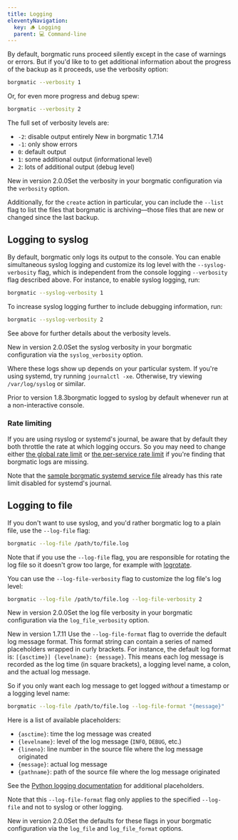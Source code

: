 ```yaml
---
title: Logging
eleventyNavigation:
  key: 🪵 Logging
  parent: 💻 Command-line
---
```

By default, borgmatic runs proceed silently except in the case of warnings or
errors. But if you'd like to to get additional information about the progress of
the backup as it proceeds, use the verbosity option:

```bash
borgmatic --verbosity 1
```

Or, for even more progress and debug spew:

```bash
borgmatic --verbosity 2
```

The full set of verbosity levels are:

 * `-2`: disable output entirely <span class="minilink minilink-addedin">New in borgmatic 1.7.14</span>
 * `-1`: only show errors
 * `0`: default output
 * `1`: some additional output (informational level)
 * `2`: lots of additional output (debug level)

<span class="minilink minilink-addedin">New in version 2.0.0</span>Set the
verbosity in your borgmatic configuration via the `verbosity` option.

Additionally, for the `create` action in particular, you can include the
`--list` flag to list the files that borgmatic is archiving—those files
that are new or changed since the last backup.


## Logging to syslog

By default, borgmatic only logs its output to the console. You can enable
simultaneous syslog logging and customize its log level with the
`--syslog-verbosity` flag, which is independent from the console logging
`--verbosity` flag described above.  For instance, to enable syslog logging,
run:

```bash
borgmatic --syslog-verbosity 1
```

To increase syslog logging further to include debugging information, run:

```bash
borgmatic --syslog-verbosity 2
```

See above for further details about the verbosity levels.

<span class="minilink minilink-addedin">New in version 2.0.0</span>Set the
syslog verbosity in your borgmatic configuration via the `syslog_verbosity`
option.

Where these logs show up depends on your particular system. If you're using
systemd, try running `journalctl -xe`. Otherwise, try viewing
`/var/log/syslog` or similar.

<span class="minilink minilink-addedin">Prior to version 1.8.3</span>borgmatic
logged to syslog by default whenever run at a non-interactive console.


### Rate limiting

If you are using rsyslog or systemd's journal, be aware that by default they
both throttle the rate at which logging occurs. So you may need to change
either [the global rate
limit](https://www.rootusers.com/how-to-change-log-rate-limiting-in-linux/) or
[the per-service rate
limit](https://www.freedesktop.org/software/systemd/man/journald.conf.html#RateLimitIntervalSec=)
if you're finding that borgmatic logs are missing.

Note that the [sample borgmatic systemd service
file](https://torsion.org/borgmatic/how-to/set-up-backups/#systemd)
already has this rate limit disabled for systemd's journal.


## Logging to file

If you don't want to use syslog, and you'd rather borgmatic log to a plain
file, use the `--log-file` flag:

```bash
borgmatic --log-file /path/to/file.log
```

Note that if you use the `--log-file` flag, you are responsible for rotating
the log file so it doesn't grow too large, for example with
[logrotate](https://wiki.archlinux.org/index.php/Logrotate).

You can use the `--log-file-verbosity` flag to customize the log file's log level:

```bash
borgmatic --log-file /path/to/file.log --log-file-verbosity 2
```

<span class="minilink minilink-addedin">New in version 2.0.0</span>Set the log
file verbosity in your borgmatic configuration via the `log_file_verbosity`
option.

<span class="minilink minilink-addedin">New in version 1.7.11</span> Use the
`--log-file-format` flag to override the default log message format. This
format string can contain a series of named placeholders wrapped in curly
brackets. For instance, the default log format is: `[{asctime}] {levelname}:
{message}`. This means each log message is recorded as the log time (in square
brackets), a logging level name, a colon, and the actual log message.

So if you only want each log message to get logged *without* a timestamp or a
logging level name:

```bash
borgmatic --log-file /path/to/file.log --log-file-format "{message}"
```

Here is a list of available placeholders:

 * `{asctime}`: time the log message was created
 * `{levelname}`: level of the log message (`INFO`, `DEBUG`, etc.)
 * `{lineno}`: line number in the source file where the log message originated
 * `{message}`: actual log message
 * `{pathname}`: path of the source file where the log message originated

See the [Python logging
documentation](https://docs.python.org/3/library/logging.html#logrecord-attributes)
for additional placeholders.

Note that this `--log-file-format` flag only applies to the specified
`--log-file` and not to syslog or other logging.

<span class="minilink minilink-addedin">New in version 2.0.0</span>Set the
defaults for these flags in your borgmatic configuration via the `log_file` and
`log_file_format` options.
